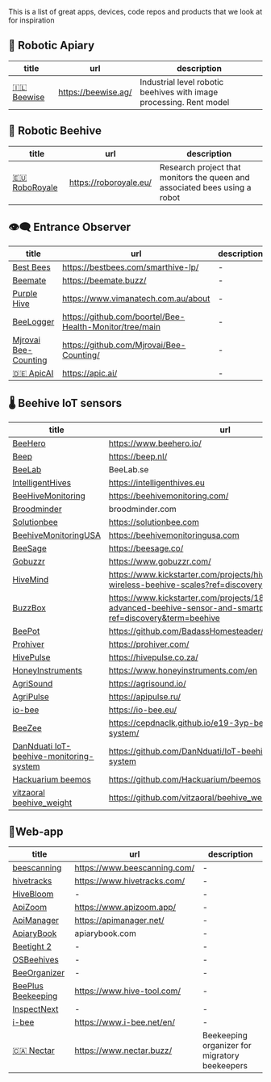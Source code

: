 This is a list of great apps, devices, code repos and products that we look at for inspiration
## 🪬 Robotic Apiary

<!-- QueryToSerialize: table WITHOUT ID "[" + default(title, file.name) + "]" + default( "("+  replace(replace(file.path, "gratheon.com/research/Competition/", ""), " ", "%20") + ")", "") as title, url, description FROM "gratheon.com/research/Competition" WHERE file.name != "Competition" AND products="🪬 Robotic Apiary"  SORT priority asc -->
<!-- SerializedQuery: table WITHOUT ID "[" + default(title, file.name) + "]" + default( "("+  replace(replace(file.path, "gratheon.com/research/Competition/", ""), " ", "%20") + ")", "") as title, url, description FROM "gratheon.com/research/Competition" WHERE file.name != "Competition" AND products="🪬 Robotic Apiary"  SORT priority asc -->

| title                             | url                 | description                                                         |
| --------------------------------- | ------------------- | ------------------------------------------------------------------- |
| [🇮🇱 Beewise](🇮🇱%20Beewise.md) | https://beewise.ag/ | Industrial level robotic beehives with image processing. Rent model |
<!-- SerializedQuery END -->

## 🧿 Robotic Beehive
<!-- QueryToSerialize: table WITHOUT ID "[" + default(title, file.name) + "]" + default( "("+  replace(replace(file.path, "gratheon.com/research/Competition/", ""), " ", "%20") + ")", "") as title, url, description FROM "gratheon.com/research/Competition" WHERE file.name != "Competition" AND products="🧿 Robotic Beehive" SORT priority asc -->
<!-- SerializedQuery: table WITHOUT ID "[" + default(title, file.name) + "]" + default( "("+  replace(replace(file.path, "gratheon.com/research/Competition/", ""), " ", "%20") + ")", "") as title, url, description FROM "gratheon.com/research/Competition" WHERE file.name != "Competition" AND products="🧿 Robotic Beehive" SORT priority asc -->

| title                       | url                    | description                                                                |
| --------------------------- | ---------------------- | -------------------------------------------------------------------------- |
| [🇪🇺 RoboRoyale](🇪🇺%20RoboRoyale.md) | https://roboroyale.eu/ | Research project that monitors the queen and associated bees using a robot |
<!-- SerializedQuery END -->

## 👁️‍🗨️ Entrance Observer

<!-- QueryToSerialize: table WITHOUT ID "[" + default(title, file.name) + "]" + default( "("+  replace(replace(file.path, "gratheon.com/research/Competition/", ""), " ", "%20") + ")", "") as title, url, description FROM "gratheon.com/research/Competition" WHERE file.name != "Competition" AND products="👁️‍🗨️ Entrance Observer"  SORT priority asc -->
<!-- SerializedQuery: table WITHOUT ID "[" + default(title, file.name) + "]" + default( "("+  replace(replace(file.path, "gratheon.com/research/Competition/", ""), " ", "%20") + ")", "") as title, url, description FROM "gratheon.com/research/Competition" WHERE file.name != "Competition" AND products="👁️‍🗨️ Entrance Observer"  SORT priority asc -->

| title                                             | url                                                     | description |
| ------------------------------------------------- | ------------------------------------------------------- | ----------- |
| [Best Bees](Best%20Bees.md)                       | https://bestbees.com/smarthive-lp/                      | \-          |
| [Beemate](Beemate.md)                             | https://beemate.buzz/                                   | \-          |
| [Purple Hive](Purple%20Hive.md)                   | https://www.vimanatech.com.au/about                     | \-          |
| [BeeLogger](BeeLogger.md)                         | https://github.com/boortel/Bee-Health-Monitor/tree/main | \-          |
| [Mjrovai Bee-Counting](Mjrovai%20Bee-Counting.md) | https://github.com/Mjrovai/Bee-Counting/                | \-          |
| [🇩🇪 ApicAI](🇩🇪%20ApicAI.md)                   | https://apic.ai/                                        | \-          |
<!-- SerializedQuery END -->



## 🌡️ Beehive IoT sensors

<!-- QueryToSerialize: table WITHOUT ID "[" + default(title, file.name) + "]" + default( "("+  replace(replace(file.path, "gratheon.com/research/Competition/", ""), " ", "%20") + ")", "") as title, url, description FROM "gratheon.com/research/Competition" WHERE file.name != "Competition" AND products="🌡️ Beehive IoT sensors"  SORT priority asc -->
<!-- SerializedQuery: table WITHOUT ID "[" + default(title, file.name) + "]" + default( "("+  replace(replace(file.path, "gratheon.com/research/Competition/", ""), " ", "%20") + ")", "") as title, url, description FROM "gratheon.com/research/Competition" WHERE file.name != "Competition" AND products="🌡️ Beehive IoT sensors"  SORT priority asc -->

| title                                                                                   | url                                                                                                                          | description |
| --------------------------------------------------------------------------------------- | ---------------------------------------------------------------------------------------------------------------------------- | ----------- |
| [BeeHero](BeeHero.md)                                                                   | https://www.beehero.io/                                                                                                      | \-          |
| [Beep](Beep.md)                                                                         | https://beep.nl/                                                                                                             | \-          |
| [BeeLab](BeeLab.md)                                                                     | BeeLab.se                                                                                                                    | \-          |
| [IntelligentHives](IntelligentHives.md)                                                 | https://intelligenthives.eu                                                                                                  | \-          |
| [BeeHiveMonitoring](BeeHiveMonitoring.md)                                               | https://beehivemonitoring.com/                                                                                               | \-          |
| [Broodminder](Broodminder.md)                                                           | broodminder.com                                                                                                              | \-          |
| [Solutionbee](Solutionbee.md)                                                           | https://solutionbee.com                                                                                                      | \-          |
| [BeehiveMonitoringUSA](BeehiveMonitoringUSA.md)                                         | https://beehivemonitoringusa.com                                                                                             | \-          |
| [BeeSage](BeeSage.md)                                                                   | https://beesage.co/                                                                                                          | \-          |
| [Gobuzzr](Gobuzzr.md)                                                                   | https://www.gobuzzr.com/                                                                                                     | \-          |
| [HiveMind](HiveMind.md)                                                                 | https://www.kickstarter.com/projects/hivemind/innovative-wireless-beehive-scales?ref=discovery&term=beehive                  | \-          |
| [BuzzBox](BuzzBox.md)                                                                   | https://www.kickstarter.com/projects/181034265/buzzbox-advanced-beehive-sensor-and-smartphone-app?ref=discovery&term=beehive | \-          |
| [BeePot](BeePot.md)                                                                     | https://github.com/BadassHomesteader/BeeBot                                                                                  | \-          |
| [Prohiver](Prohiver.md)                                                                 | https://prohiver.com/                                                                                                        | \-          |
| [HivePulse](HivePulse.md)                                                               | https://hivepulse.co.za/                                                                                                     | \-          |
| [HoneyInstruments](HoneyInstruments.md)                                                 | https://www.honeyinstruments.com/en                                                                                          | \-          |
| [AgriSound](AgriSound.md)                                                               | https://agrisound.io/                                                                                                        | \-          |
| [AgriPulse](AgriPulse.md)                                                               | https://apipulse.ru/                                                                                                         | \-          |
| [io-bee](io-bee.md)                                                                     | https://io-bee.eu/                                                                                                           | \-          |
| [BeeZee](BeeZee.md)                                                                     | https://cepdnaclk.github.io/e19-3yp-beehive-monitoring-system/                                                               | \-          |
| [DanNduati IoT-beehive-monitoring-system](DanNduati%20IoT-beehive-monitoring-system.md) | https://github.com/DanNduati/IoT-beehive-monitoring-system                                                                   | \-          |
| [Hackuarium beemos](Hackuarium%20beemos.md)                                             | https://github.com/Hackuarium/beemos                                                                                         | \-          |
| [vitzaoral beehive_weight](vitzaoral%20beehive_weight.md)                               | https://github.com/vitzaoral/beehive_weight                                                                                  | \-          |
<!-- SerializedQuery END -->

## 📱Web-app

<!-- QueryToSerialize: table WITHOUT ID "[" + default(title, file.name) + "]" + default( "("+  replace(replace(file.path, "gratheon.com/research/Competition/", ""), " ", "%20") + ")", "") as title, url, description FROM "gratheon.com/research/Competition" WHERE file.name != "Competition" AND products="📱Web-app"  SORT priority asc -->
<!-- SerializedQuery: table WITHOUT ID "[" + default(title, file.name) + "]" + default( "("+  replace(replace(file.path, "gratheon.com/research/Competition/", ""), " ", "%20") + ")", "") as title, url, description FROM "gratheon.com/research/Competition" WHERE file.name != "Competition" AND products="📱Web-app"  SORT priority asc -->

| title                                         | url                          | description                                   |
| --------------------------------------------- | ---------------------------- | --------------------------------------------- |
| [beescanning](beescanning.md)                 | https://www.beescanning.com/ | \-                                            |
| [hivetracks](hivetracks.md)                   | https://www.hivetracks.com/  | \-                                            |
| [HiveBloom](HiveBloom.md)                     | \-                           | \-                                            |
| [ApiZoom](ApiZoom.md)                         | https://www.apizoom.app/     | \-                                            |
| [ApiManager](ApiManager.md)                   | https://apimanager.net/      | \-                                            |
| [ApiaryBook](ApiaryBook.md)                   | apiarybook.com               | \-                                            |
| [Beetight 2](Beetight%202.md)                 | \-                           | \-                                            |
| [OSBeehives](OSBeehives.md)                   | \-                           | \-                                            |
| [BeeOrganizer](BeeOrganizer.md)               | \-                           | \-                                            |
| [BeePlus Beekeeping](BeePlus%20Beekeeping.md) | https://www.hive-tool.com/   | \-                                            |
| [InspectNext](InspectNext.md)                 | \-                           | \-                                            |
| [i-bee](i-bee.md)                             | https://www.i-bee.net/en/    | \-                                            |
| [🇨🇦 Nectar](🇨🇦%20Nectar.md)               | https://www.nectar.buzz/     | Beekeeping organizer for migratory beekeepers |
<!-- SerializedQuery END -->
